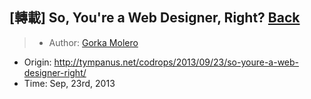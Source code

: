 ## [轉載] So, You're a Web Designer, Right? [Back](./../post.md)

> - Author: [Gorka Molero](https://github.com/gorkamolero)
- Origin: http://tympanus.net/codrops/2013/09/23/so-youre-a-web-designer-right/
- Time: Sep, 23rd, 2013

